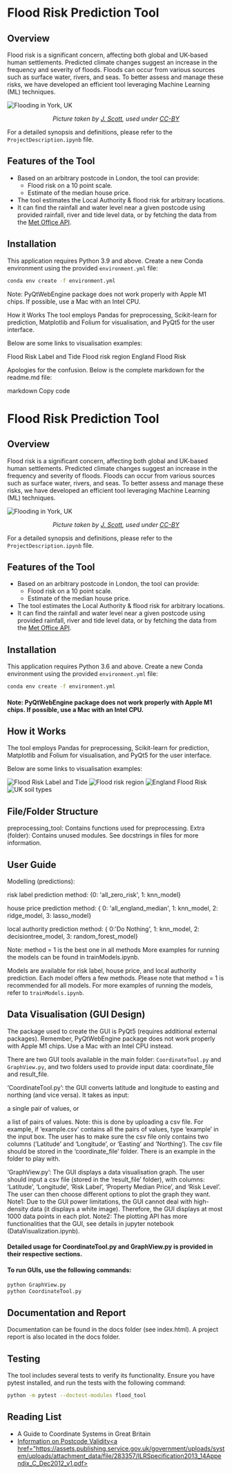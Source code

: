 # Flood Risk Prediction Tool

## Overview

Flood risk is a significant concern, affecting both global and UK-based human settlements. Predicted climate changes suggest an increase in the frequency and severity of floods. Floods can occur from various sources such as surface water, rivers, and seas. To better assess and manage these risks, we have developed an efficient tool leveraging Machine Learning (ML) techniques.

![Flooding in York, UK](images/York_Floods_2015.jpg)
<p align="center"><i> Picture taken by <a href="https://flickr.com/photos/60539443@N05/23675629939">J. Scott</a>, used under <a href="https://creativecommons.org/licenses/by/2.0/deed.en">CC-BY</a></i></p>

For a detailed synopsis and definitions, please refer to the `ProjectDescription.ipynb` file.

## Features of the Tool

- Based on an arbitrary postcode in London, the tool can provide:
  - Flood risk on a 10 point scale.
  - Estimate of the median house price.
- The tool estimates the Local Authority & flood risk for arbitrary locations.
- It can find the rainfall and water level near a given postcode using provided rainfall, river and tide level data, or by fetching the data from the [Met Office API](http://environment.data.gov.uk/flood-monitoring/data/readings.csv?).

## Installation

This application requires Python 3.9 and above. Create a new Conda environment using the provided `environment.yml` file:

```bash
conda env create -f environment.yml
```

Note: PyQtWebEngine package does not work properly with Apple M1 chips. If possible, use a Mac with an Intel CPU.

How it Works
The tool employs Pandas for preprocessing, Scikit-learn for prediction, Matplotlib and Folium for visualisation, and PyQt5 for the user interface.

Below are some links to visualisation examples:

Flood Risk Label and Tide
Flood risk region
England Flood Risk

Apologies for the confusion. Below is the complete markdown for the readme.md file:

markdown
Copy code
# Flood Risk Prediction Tool

## Overview

Flood risk is a significant concern, affecting both global and UK-based human settlements. Predicted climate changes suggest an increase in the frequency and severity of floods. Floods can occur from various sources such as surface water, rivers, and seas. To better assess and manage these risks, we have developed an efficient tool leveraging Machine Learning (ML) techniques.

![Flooding in York, UK](images/York_Floods_2015.jpg)
<p align="center"><i> Picture taken by <a href="https://flickr.com/photos/60539443@N05/23675629939">J. Scott</a>, used under <a href="https://creativecommons.org/licenses/by/2.0/deed.en">CC-BY</a></i></p>

For a detailed synopsis and definitions, please refer to the `ProjectDescription.ipynb` file.

## Features of the Tool

- Based on an arbitrary postcode in London, the tool can provide:
  - Flood risk on a 10 point scale.
  - Estimate of the median house price.
- The tool estimates the Local Authority & flood risk for arbitrary locations.
- It can find the rainfall and water level near a given postcode using provided rainfall, river and tide level data, or by fetching the data from the [Met Office API](http://environment.data.gov.uk/flood-monitoring/data).

## Installation

This application requires Python 3.6 and above. Create a new Conda environment using the provided `environment.yml` file:

```bash
conda env create -f environment.yml
```

#### Note: PyQtWebEngine package does not work properly with Apple M1 chips. If possible, use a Mac with an Intel CPU.

## How it Works
The tool employs Pandas for preprocessing, Scikit-learn for prediction, Matplotlib and Folium for visualisation, and PyQt5 for the user interface.

Below are some links to visualisation examples:

![Flood Risk Label and Tide](images/Flood_labels.png)
![Flood risk region](images/flood_prediction.png)
![England Flood Risk](images/EnglandFloodRisk.png)
![UK soil types](images/UKSoilTypes.png)

## File/Folder Structure

preprocessing_tool: Contains functions used for preprocessing.
Extra (folder): Contains unused modules. See docstrings in files for more information.

## User Guide
Modelling (predictions):

risk label prediction method: {0: 'all_zero_risk', 1: knn_model}

house price prediction method: { 0: 'all_england_median', 1: knn_model, 2: ridge_model, 3: lasso_model}

local authority prediction method: { 0:'Do Nothing', 1: knn_model, 2: decisiontree_model, 3: random_forest_model}

Note: method = 1 is the best one in all methods More examples for running the models can be found in trainModels.ipynb.

Models are available for risk label, house price, and local authority prediction. Each model offers a few methods. Please note that method = 1 is recommended for all models. For more examples of running the models, refer to `trainModels.ipynb`.


## Data Visualisation (GUI Design)
The package used to create the GUI is PyQt5 (requires additional external packages). Remember, PyQtWebEngine package does not work properly with Apple M1 chips. Use a Mac with an Intel CPU instead.

There are two GUI tools available in the main folder: `CoordinateTool.py` and `GraphView.py`, and two folders used to provide input data: coordinate_file and result_file.

‘CoordinateTool.py’: the GUI converts latitude and longitude to easting and northing (and vice versa). It takes as input:

a single pair of values, or

a list of pairs of values. Note: this is done by uploading a csv file. For example, if ‘example.csv’ contains all the pairs of values, type ‘example’ in the input box. The user has to make sure the csv file only contains two columns (‘Latitude’ and ‘Longitude’, or ‘Easting’ and ’Northing’). The csv file should be stored in the ‘coordinate_file’ folder. There is an example in the folder to play with.

‘GraphView.py’: The GUI displays a data visualisation graph. The user should input a csv file (stored in the ‘result_file’ folder), with columns: ‘Latitude’, ‘Longitude’, ‘Risk Label’, ‘Property Median Price’, and ‘Risk Level’. The user can then choose different options to plot the graph they want. Note1: Due to the GUI power limitations, the GUI cannot deal with high-density data (it displays a white image). Therefore, the GUI displays at most 1000 data points in each plot. Note2: The plotting API has more functionalities that the GUI, see details in jupyter notebook (DataVisualization.ipynb).

#### Detailed usage for CoordinateTool.py and GraphView.py is provided in their respective sections.

#### To run GUIs, use the following commands:

```bash
python GraphView.py
python CoordinateTool.py
```

## Documentation and Report
Documentation can be found in the docs folder (see index.html). A project report is also located in the docs folder.

## Testing
The tool includes several tests to verify its functionality. Ensure you have pytest installed, and run the tests with the following command:

```bash
python -m pytest --doctest-modules flood_tool
```

## Reading List
 - A Guide to Coordinate Systems in Great Britain <a href="https://webarchive.nationalarchives.gov.uk/20081023180830/http://www.ordnancesurvey.co.uk/oswebsite/gps/information/coordinatesystemsinfo/guidecontents/index.html">
 - Information on Postcode Validity<a href="https://assets.publishing.service.gov.uk/government/uploads/system/uploads/attachment_data/file/283357/ILRSpecification2013_14Appendix_C_Dec2012_v1.pdf>
